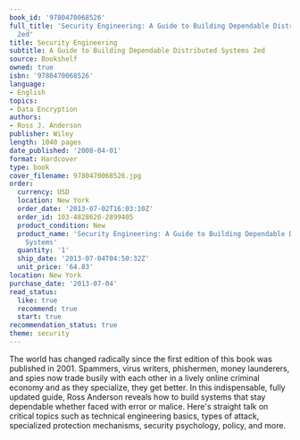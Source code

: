 ```yaml
---
book_id: '9780470068526'
full_title: 'Security Engineering: A Guide to Building Dependable Distributed Systems
  2ed'
title: Security Engineering
subtitle: A Guide to Building Dependable Distributed Systems 2ed
source: Bookshelf
owned: true
isbn: '9780470068526'
language:
- English
topics:
- Data Encryption
authors:
- Ross J. Anderson
publisher: Wiley
length: 1040 pages
date_published: '2008-04-01'
format: Hardcover
type: book
cover_filename: 9780470068526.jpg
order:
  currency: USD
  location: New York
  order_date: '2013-07-02T16:03:10Z'
  order_id: 103-4828620-2899405
  product_condition: New
  product_name: 'Security Engineering: A Guide to Building Dependable Distributed
    Systems'
  quantity: '1'
  ship_date: '2013-07-04T04:50:32Z'
  unit_price: '64.83'
location: New York
purchase_date: '2013-07-04'
read_status:
  like: true
  recommend: true
  start: true
recommendation_status: true
theme: security
---
```

The world has changed radically since the first edition of this book was published in 2001. Spammers, virus writers, phishermen, money launderers, and spies now trade busily with each other in a lively online criminal economy and as they specialize, they get better. In this indispensable, fully updated guide, Ross Anderson reveals how to build systems that stay dependable whether faced with error or malice. Here's straight talk on critical topics such as technical engineering basics, types of attack, specialized protection mechanisms, security psychology, policy, and more.
